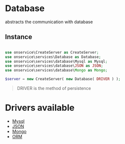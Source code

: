 # Database
abstracts the communication with database

## Instance 

```php

use onservice\CreateServer as CreateServer;
use onservice\services\Database as Database;
use onservice\services\database\Mysql as Mysql;
use onservice\services\database\JSON as JSON;
use onservice\services\database\Mongo as Mongo;

$server = new CreateServer( new Database( DRIVER ) );
```

> DRIVER is the method of persistence

# Drivers available

- [Mysql](sub/database_mysql.md)
- [JSON](sub/database_json.md)
- [Mongo](sub/database_mongo.md)
- [ORM](sub/database_orm.md)

